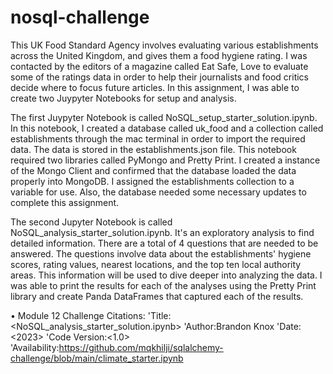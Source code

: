 # nosql-challenge

This UK Food Standard Agency involves evaluating various establishments across the United Kingdom, and gives them a food hygiene rating. I was contacted by the editors of a magazine called Eat Safe, Love to evaluate some of the ratings data in order to help their journalists and food critics decide where to focus future articles. In this assignment, I was able to create two Juypyter Notebooks for setup and analysis.

The first Juypyter Notebook is called NoSQL_setup_starter_solution.ipynb. In this notebook, I created a database called uk_food and a collection called establishments through the mac terminal in order to import the required data. The data is stored in the establishments.json file. This notebook required two libraries called PyMongo and Pretty Print. I created a instance of the Mongo Client and confirmed that the database loaded the data properly into MongoDB. I assigned the establishments collection to a variable for use. Also, the database needed some necessary updates to complete this assignment.

The second Jupyter Notebook is called NoSQL_analysis_starter_solution.ipynb. It's an exploratory analysis to find detailed information. There are a total of 4 questions that are needed to be answered. The questions involve data about the establishments' hygiene scores, rating values, nearest locations, and the top ten local authority areas. This information will be used to dive deeper into analyzing the data. I was able to print the results for each of the analyses using the Pretty Print library and create Panda DataFrames that captured each of the results.

• Module 12 Challenge Citations:
'Title:<NoSQL_analysis_starter_solution.ipynb> 'Author:Brandon Knox 'Date:<2023> 'Code Version:<1.0> 'Availability:https://github.com/mqkhilji/sqlalchemy-challenge/blob/main/climate_starter.ipynb
